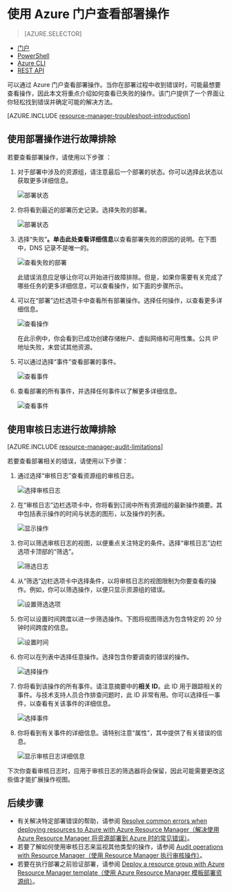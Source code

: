 <properties
   pageTitle="使用门户查看部署操作 | Azure"
   description="介绍如何使用 Azure 门户来检测 Resource Manager 部署中的错误。"
   services="azure-resource-manager,virtual-machines"
   documentationCenter=""
   tags="top-support-issue"
   authors="tfitzmac"
   manager="timlt"
   editor="tysonn"/>

<tags
   ms.service="azure-resource-manager"
   ms.date="06/15/2016"
   wacn.date="07/18/2016"/>

# 使用 Azure 门户查看部署操作

> [AZURE.SELECTOR]
- [门户](/documentation/articles/resource-manager-troubleshoot-deployments-portal/)
- [PowerShell](/documentation/articles/resource-manager-troubleshoot-deployments-powershell/)
- [Azure CLI](/documentation/articles/resource-manager-troubleshoot-deployments-cli/)
- [REST API](/documentation/articles/resource-manager-troubleshoot-deployments-rest/)

可以通过 Azure 门户查看部署操作。当你在部署过程中收到错误时，可能最想要查看操作，因此本文将重点介绍如何查看已失败的操作。该门户提供了一个界面让你轻松找到错误并确定可能的解决方法。

[AZURE.INCLUDE [resource-manager-troubleshoot-introduction](../includes/resource-manager-troubleshoot-introduction.md)]

## 使用部署操作进行故障排除

若要查看部署操作，请使用以下步骤 ：

1. 对于部署中涉及的资源组，请注意最后一个部署的状态。你可以选择此状态以获取更多详细信息。

    ![部署状态](./media/resource-manager-troubleshoot-deployments-portal/deployment-status.png)

2. 你将看到最近的部署历史记录。选择失败的部署。

    ![部署状态](./media/resource-manager-troubleshoot-deployments-portal/select-deployment.png)

3. 选择“失败”**。单击此处查看详细信息**以查看部署失败的原因的说明。在下图中，DNS 记录不是唯一的。

    ![查看失败的部署](./media/resource-manager-troubleshoot-deployments-portal/view-error.png)

    此错误消息应足够让你可以开始进行故障排除。但是，如果你需要有关完成了哪些任务的更多详细信息，可以查看操作，如下面的步骤所示。

4. 可以在“部署”边栏选项卡中查看所有部署操作。选择任何操作，以查看更多详细信息。

    ![查看操作](./media/resource-manager-troubleshoot-deployments-portal/view-operations.png)

    在此示例中，你会看到已成功创建存储帐户、虚拟网络和可用性集。公共 IP 地址失败，未尝试其他资源。

5. 可以通过选择“事件”查看部署的事件。

    ![查看事件](./media/resource-manager-troubleshoot-deployments-portal/view-events.png)

6. 查看部署的所有事件，并选择任何事件以了解更多详细信息。

    ![查看事件](./media/resource-manager-troubleshoot-deployments-portal/see-all-events.png)

## 使用审核日志进行故障排除

[AZURE.INCLUDE [resource-manager-audit-limitations](../includes/resource-manager-audit-limitations.md)]

若要查看部署相关的错误，请使用以下步骤：

1. 通过选择“审核日志”查看资源组的审核日志。

    ![选择审核日志](./media/resource-manager-troubleshoot-deployments-portal/select-audit-logs.png)

2. 在“审核日志”边栏选项卡中，你将看到订阅中所有资源组的最新操作摘要。其中包括表示操作的时间与状态的图形，以及操作的列表。

    ![显示操作](./media/resource-manager-troubleshoot-deployments-portal/audit-summary.png)

3. 你可以筛选审核日志的视图，以便重点关注特定的条件。选择“审核日志”边栏选项卡顶部的“筛选”。

    ![筛选日志](./media/resource-manager-troubleshoot-deployments-portal/filter-logs.png)

4. 从“筛选”边栏选项卡中选择条件，以将审核日志的视图限制为你要查看的操作。例如，你可以筛选操作，以便只显示资源组的错误。

    ![设置筛选选项](./media/resource-manager-troubleshoot-deployments-portal/set-filter.png)

5. 你可以设置时间跨度以进一步筛选操作。下图将视图筛选为包含特定的 20 分钟时间跨度的信息。

    ![设置时间](./media/resource-manager-troubleshoot-deployments-portal/select-time.png)

6. 你可以在列表中选择任意操作。选择包含你要调查的错误的操作。

    ![选择操作](./media/resource-manager-troubleshoot-deployments-portal/select-operation.png)
  
7. 你将看到该操作的所有事件。请注意摘要中的**相关 ID**。此 ID 用于跟踪相关的事件。与技术支持人员合作排查问题时，此 ID 非常有用。你可以选择任一事件，以查看有关该事件的详细信息。

    ![选择事件](./media/resource-manager-troubleshoot-deployments-portal/select-event.png)

8. 你将看到有关事件的详细信息。请特别注意“属性”，其中提供了有关错误的信息。

    ![显示审核日志详细信息](./media/resource-manager-troubleshoot-deployments-portal/audit-details.png)

下次你查看审核日志时，应用于审核日志的筛选器将会保留，因此可能需要更改这些值才能扩展操作视图。

## 后续步骤

- 有关解决特定部署错误的帮助，请参阅 [Resolve common errors when deploying resources to Azure with Azure Resource Manager（解决使用 Azure Resource Manager 将资源部署到 Azure 时的常见错误）](/documentation/articles/resource-manager-common-deployment-errors/)。
- 若要了解如何使用审核日志来监视其他类型的操作，请参阅 [Audit operations with Resource Manager（使用 Resource Manager 执行审核操作）](/documentation/articles/resource-group-audit/)。
- 若要在执行部署之前验证部署，请参阅 [Deploy a resource group with Azure Resource Manager template（使用 Azure Resource Manager 模板部署资源组）](/documentation/articles/resource-group-template-deploy/)。

<!---HONumber=Mooncake_0711_2016-->